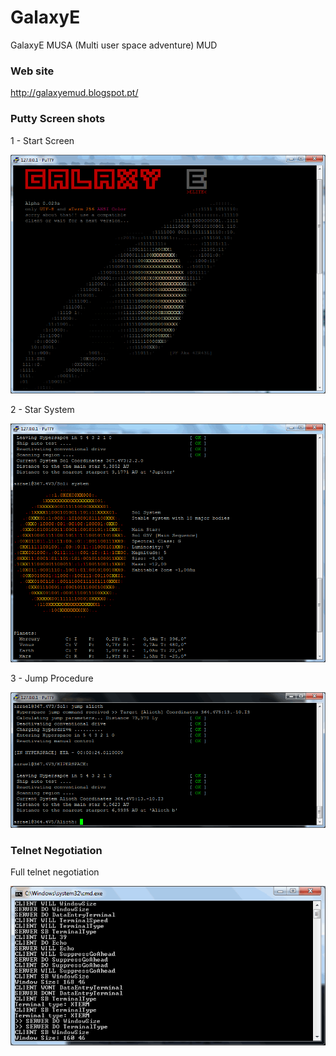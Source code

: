 # GalaxyE
GalaxyE MUSA (Multi user space adventure) MUD

### Web site

http://galaxyemud.blogspot.pt/


### Putty Screen shots

1 - Start Screen

![Start Screen](docs/alpha_star.png?raw=true "Start")

2 - Star System

![Star System](docs/alpha_systemInfo.png?raw=true "Start")

3 - Jump Procedure

![Jump](docs/alpha_jump.png?raw=true "Jump")


### Telnet Negotiation

Full telnet negotiation

![Telnet](docs/ServerNegMessages.png?raw=true "Telnet")


